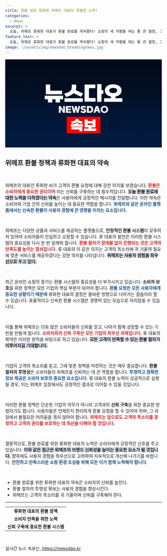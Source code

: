 ```yaml
---
title: 환불 완료 류화현 위메프 대표의 특별한 노력!
categories:
  - News
excerpt: >
  오늘, 위메프 류화현 대표가 환불 완료를 약속했다! 쇼핑의 새 지평을 여는 통 큰 결정, 그 배경은 무엇일까? 클릭해서 확인하세요!
feature_text: >
  오늘, 위메프 류화현 대표가 환불 완료를 약속했다! 쇼핑의 새 지평을 여는 통 큰 결정, 그 배경은 무엇일까? 클릭해서 확인하세요!
image: '/assets/img/newsdao_breakingnews.jpg'
---
```


<p><img src="/assets/img/newsdao_breakingnews.jpg" alt="flaretime 속보" /></p>

<h2 data-ke-size="size26">위메프 환불 정책과 류화현 대표의 약속</h2>

<p data-ke-size="size16">&nbsp;</p>

<p>위메프의 대표인 류화현 씨가 고객의 환불 요청에 대해 강한 의지를 보였습니다. <b><span style="color: #ee2323;">환불은 소비자에게 중요한 권리이며</span></b> 이는 신뢰를 구축하는 데 필수적입니다. <b><span style="background-color: #21538527;">오늘 환불 완료에 대한 노력을 다하겠다는 약속</span></b>은 사용자에게 긍정적인 메시지를 전달합니다. 이런 약속은 소비자와 기업 간의 신뢰를 높이는 데 중요한 역할을 합니다. <b><span style="color: #1a5490;">위메프와 같은 온라인 플랫폼에서는 신속한 환불이 사용자 경험에 큰 영향을 미치는 요소입니다.</span></b></p>

<p data-ke-size="size16">&nbsp;</p>

<p>위메프는 다양한 상품과 서비스를 제공하는 플랫폼으로, <b>안정적인 환불 시스템</b>이 갖추어져 있어야 소비자들이 안심하고 쇼핑할 수 있습니다. 류 대표의 발언은 이러한 환불 시스템의 중요성을 다시 한 번 일깨워 줍니다. <b><span style="color: #ee2323;">환불 절차가 장애물 없이 진행되는 것은 고객의 만족도를 높이는 열쇠입니다.</span></b> 류 대표의 이 같은 의지는 고객의 목소리에 귀 기울여 필요에 맞춘 서비스를 제공하겠다는 강한 의지를 나타냅니다. <b><span style="background-color: #21538527;">위메프는 사용자 경험을 최우선으로 두고 있다.</span></b> </p>

<p data-ke-size="size16">&nbsp;</p>

<p>최근 온라인 쇼핑의 증가는 환불 시스템의 중요성을 더 부각시키고 있습니다. <b>소비자 보호</b>를 위한 정책은 모든 기업의 핵심 부분이 되어야 합니다. <b><span style="color: #1a5490;">환불 요청은 모든 사용자에게 중요한 상황이기 때문에</span></b> 류화현 대표의 결정은 올바른 방향으로 나아가는 걸음이라 할 수 있습니다. 효율적이고 신속한 환불 시스템은 경쟁력 있는 모습으로 자리잡을 수 있습니다. </p>

<p data-ke-size="size16">&nbsp;</p>

<p>이를 통해 위메프는 더욱 많은 소비자들의 신뢰를 얻고, 나아가 함께 성장할 수 있는 기반을 만들게 됩니다. <b><span style="color: #ee2323;">소비자와의 신뢰 구축은 모든 기업의 최우선 과제입니다.</span></b> 류 대표의 확약은 이러한 원칙을 바탕으로 하고 있습니다. <b><span style="background-color: #21538527;">모든 고객이 만족할 수 있는 환불 절차가 이루어지길 기대합니다.</span></b></p>

<p data-ke-size="size16">&nbsp;</p>

<p>기업이 고객의 목소리를 듣고, 그에 맞춘 정책을 마련하는 것은 매우 중요합니다. <b>환불 절차의 투명성</b>은 소비자들이 위메프를 신뢰하는 데 큰 역할을 합니다. <b><span style="color: #1a5490;">투명하고 정확한 정보 제공은 소비자 보호의 중요한 요소입니다.</span></b> 류 대표의 환불 노력이 성공적으로 실행될 경우, 이는 위메프 입장에서도 긍정적인 결과로 이어질 수 있을 것입니다. </p>

<p data-ke-size="size16">&nbsp;</p>

<p>이러한 환불 정책은 단순한 기업의 의무가 아니라 고객과의 <b>신뢰 구축</b>을 위한 중요한 방법이기도 합니다. 사용자들은 언제든지 편리하게 환불 요청을 할 수 있어야 하며, 그 과정에서 불필요한 어려움을 겪지 않아야 합니다. <b><span style="color: #ee2323;">위메프는 앞으로도 고객의 목소리를 경청하고 고객의 권리를 보호하는 데 최선을 다해야 할 것입니다.</span></b> </p>

<p data-ke-size="size16">&nbsp;</p>

<p>결론적으로, 환불 완료를 위한 류화현 대표의 노력은 소비자에게 긍정적인 신호를 주고 있습니다. <b><span style="background-color: #21538527;">이와 같은 접근은 위메프의 브랜드 신뢰성을 높이는 중요한 요소가 될 것입니다.</span></b> 향후에도 사용자 경험을 최우선으로 고려하여 지속적으로 개선해 나가기를 바랍니다. <b><span style="color: #1a5490;">안전하고 만족스러운 쇼핑 환경 조성을 위해 모든 이가 함께 노력해야 합니다.</span></b></p>

<p data-ke-size="size16">&nbsp;</p>

<ul>
    <li>환불 완료를 위한 류화현 대표의 약속은 소비자의 신뢰를 높인다.</li>
    <li>환불 절차의 투명성 확보는 사용자 경험을 향상시킨다.</li>
    <li>위메프는 고객의 목소리를 귀 기울이며 신뢰를 구축해야 한다.</li>
</ul>

<hr />

<table style="width: 100%;">
    <tr>
        <td style="text-align: center; height: 17px;"><b>류화현 대표의 환불 정책</b></td>
    </tr>
    <tr>
        <td style="text-align: center; height: 17px;"><b>소비자 만족을 위한 노력</b></td>
    </tr>
    <tr>
        <td style="text-align: center; height: 17px;"><b>신뢰 구축에 중요한 환불 시스템</b></td>
    </tr>
</table>

<p data-ke-size="size16">&nbsp;</p>
실시간 뉴스 속보는, <a href="https://newsdao.kr" rel="dofollow">https://newsdao.kr</a>


